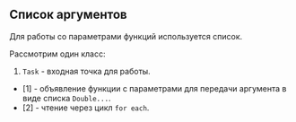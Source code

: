 ## Список аргументов

Для работы со параметрами функций используется список.

Рассмотрим один класс:

1. `Task` - входная точка для работы.

- [1] - объявление функции с параметрами для передачи аргумента в виде списка `Double...`.
- [2] - чтение через цикл `for each`.